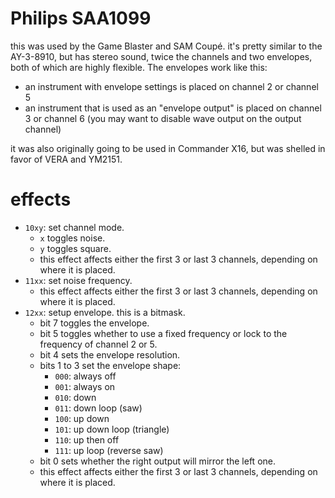 # Philips SAA1099

this was used by the Game Blaster and SAM Coupé. it's pretty similar to the AY-3-8910, but has stereo sound, twice the channels and two envelopes, both of which are highly flexible. The envelopes work like this:
- an instrument with envelope settings is placed on channel 2 or channel 5
- an instrument that is used as an "envelope output" is placed on channel 3 or channel 6 (you may want to disable wave output on the output channel)

it was also originally going to be used in Commander X16, but was shelled in favor of VERA and YM2151.

# effects

- `10xy`: set channel mode.
  - `x` toggles noise.
  - `y` toggles square.
  - this effect affects either the first 3 or last 3 channels, depending on where it is placed.
- `11xx`: set noise frequency.
  - this effect affects either the first 3 or last 3 channels, depending on where it is placed.
- `12xx`: setup envelope. this is a bitmask.
  - bit 7 toggles the envelope.
  - bit 5 toggles whether to use a fixed frequency or lock to the frequency of channel 2 or 5.
  - bit 4 sets the envelope resolution.
  - bits 1 to 3 set the envelope shape:
    - `000`: always off
    - `001`: always on
    - `010`: down
    - `011`: down loop (saw)
    - `100`: up down
    - `101`: up down loop (triangle)
    - `110`: up then off
    - `111`: up loop (reverse saw)
  - bit 0 sets whether the right output will mirror the left one.
  - this effect affects either the first 3 or last 3 channels, depending on where it is placed.
